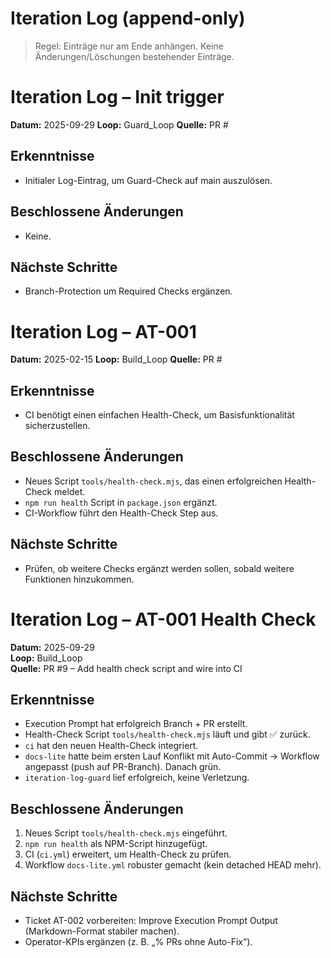 # Iteration Log (append-only)

> Regel: Einträge nur am Ende anhängen. Keine Änderungen/Löschungen bestehender Einträge.

# Iteration Log – Init trigger

**Datum:** 2025-09-29
**Loop:** Guard_Loop
**Quelle:** PR #<wird beim Merge vergeben>

## Erkenntnisse

- Initialer Log-Eintrag, um Guard-Check auf main auszulösen.

## Beschlossene Änderungen

- Keine.

## Nächste Schritte

- Branch-Protection um Required Checks ergänzen.

# Iteration Log – AT-001

**Datum:** 2025-02-15
**Loop:** Build_Loop
**Quelle:** PR #<wird beim Merge vergeben>

## Erkenntnisse

- CI benötigt einen einfachen Health-Check, um Basisfunktionalität sicherzustellen.

## Beschlossene Änderungen

- Neues Script `tools/health-check.mjs`, das einen erfolgreichen Health-Check meldet.
- `npm run health` Script in `package.json` ergänzt.
- CI-Workflow führt den Health-Check Step aus.

## Nächste Schritte

- Prüfen, ob weitere Checks ergänzt werden sollen, sobald weitere Funktionen hinzukommen.

# Iteration Log – AT-001 Health Check

**Datum:** 2025-09-29  
**Loop:** Build_Loop  
**Quelle:** PR #9 – Add health check script and wire into CI

## Erkenntnisse
- Execution Prompt hat erfolgreich Branch + PR erstellt.  
- Health-Check Script `tools/health-check.mjs` läuft und gibt ✅ zurück.  
- `ci` hat den neuen Health-Check integriert.  
- `docs-lite` hatte beim ersten Lauf Konflikt mit Auto-Commit → Workflow angepasst (push auf PR-Branch). Danach grün.  
- `iteration-log-guard` lief erfolgreich, keine Verletzung.

## Beschlossene Änderungen
1. Neues Script `tools/health-check.mjs` eingeführt.  
2. `npm run health` als NPM-Script hinzugefügt.  
3. CI (`ci.yml`) erweitert, um Health-Check zu prüfen.  
4. Workflow `docs-lite.yml` robuster gemacht (kein detached HEAD mehr).  

## Nächste Schritte
- Ticket AT-002 vorbereiten: Improve Execution Prompt Output (Markdown-Format stabiler machen).  
- Operator-KPIs ergänzen (z. B. „% PRs ohne Auto-Fix“).

